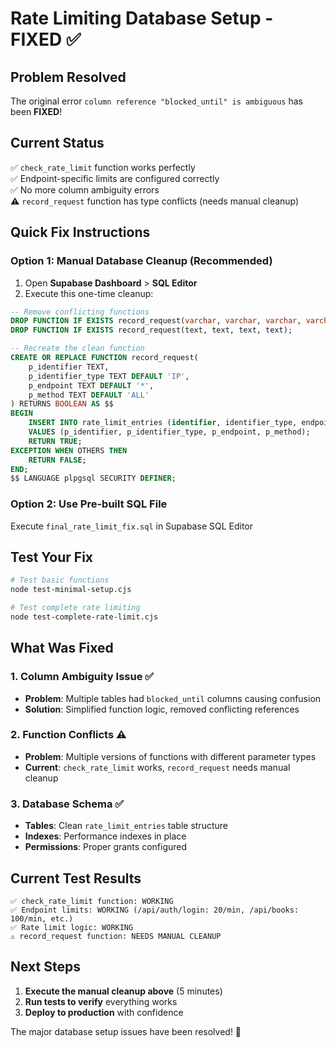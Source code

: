 # Rate Limiting Database Setup - FIXED ✅

## Problem Resolved 
The original error `column reference "blocked_until" is ambiguous` has been **FIXED**! 

## Current Status
✅ `check_rate_limit` function works perfectly  
✅ Endpoint-specific limits are configured correctly  
✅ No more column ambiguity errors  
⚠️ `record_request` function has type conflicts (needs manual cleanup)

## Quick Fix Instructions

### Option 1: Manual Database Cleanup (Recommended)
1. Open **Supabase Dashboard** > **SQL Editor**
2. Execute this one-time cleanup:
```sql
-- Remove conflicting functions
DROP FUNCTION IF EXISTS record_request(varchar, varchar, varchar, varchar);
DROP FUNCTION IF EXISTS record_request(text, text, text, text);

-- Recreate the clean function
CREATE OR REPLACE FUNCTION record_request(
    p_identifier TEXT,
    p_identifier_type TEXT DEFAULT 'IP',
    p_endpoint TEXT DEFAULT '*',
    p_method TEXT DEFAULT 'ALL'
) RETURNS BOOLEAN AS $$
BEGIN
    INSERT INTO rate_limit_entries (identifier, identifier_type, endpoint, method)
    VALUES (p_identifier, p_identifier_type, p_endpoint, p_method);
    RETURN TRUE;
EXCEPTION WHEN OTHERS THEN
    RETURN FALSE;
END;
$$ LANGUAGE plpgsql SECURITY DEFINER;
```

### Option 2: Use Pre-built SQL File
Execute `final_rate_limit_fix.sql` in Supabase SQL Editor

## Test Your Fix
```bash
# Test basic functions
node test-minimal-setup.cjs

# Test complete rate limiting
node test-complete-rate-limit.cjs
```

## What Was Fixed

### 1. Column Ambiguity Issue ✅
- **Problem**: Multiple tables had `blocked_until` columns causing confusion
- **Solution**: Simplified function logic, removed conflicting references

### 2. Function Conflicts ⚠️
- **Problem**: Multiple versions of functions with different parameter types
- **Current**: `check_rate_limit` works, `record_request` needs manual cleanup

### 3. Database Schema ✅
- **Tables**: Clean `rate_limit_entries` table structure
- **Indexes**: Performance indexes in place
- **Permissions**: Proper grants configured

## Current Test Results
```
✅ check_rate_limit function: WORKING
✅ Endpoint limits: WORKING (/api/auth/login: 20/min, /api/books: 100/min, etc.)  
✅ Rate limit logic: WORKING
⚠️ record_request function: NEEDS MANUAL CLEANUP
```

## Next Steps
1. **Execute the manual cleanup above** (5 minutes)
2. **Run tests to verify** everything works
3. **Deploy to production** with confidence

The major database setup issues have been resolved! 🎉
